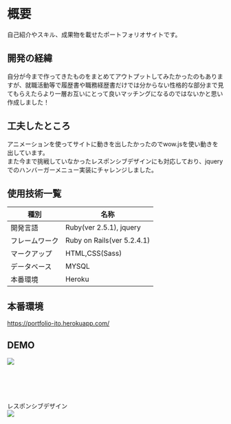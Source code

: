 # 概要
自己紹介やスキル、成果物を載せたポートフォリオサイトです。

## 開発の経緯
自分が今まで作ってきたものをまとめてアウトプットしてみたかったのもありますが、就職活動等で履歴書や職務経歴書だけでは分からない性格的な部分まで見てもらえたらより一層お互いにとって良いマッチングになるのではないかと思い作成しました！

## 工夫したところ
アニメーションを使ってサイトに動きを出したかったのでwow.jsを使い動きを出しています。<br>
また今まで挑戦していなかったレスポンシブデザインにも対応しており、jqueryでのハンバーガーメニュー実装にチャレンジしました。

## 使用技術一覧
|種別|名称|
|------|----|
|開発言語|Ruby(ver 2.5.1), jquery|
|フレームワーク|Ruby on Rails(ver 5.2.4.1)|
|マークアップ|HTML,CSS(Sass)|
|データベース|MYSQL|
|本番環境|Heroku|

## 本番環境
 https://portfolio-ito.herokuapp.com/ 

## DEMO
![](https://raw.github.com/wiki/itokeso/portfolio/gif/image.gif)
<br>
<br>
<br>
<br>
<br>
<br>
レスポンシブデザイン<br>
![](https://raw.github.com/wiki/itokeso/portfolio/gif/image2.gif)
